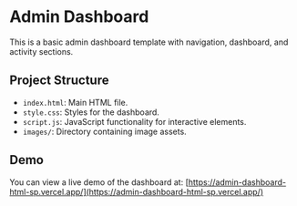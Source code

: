 # Admin Dashboard

This is a basic admin dashboard template with navigation, dashboard, and activity sections.

## Project Structure

- `index.html`: Main HTML file.
- `style.css`: Styles for the dashboard.
- `script.js`: JavaScript functionality for interactive elements.
- `images/`: Directory containing image assets.

## Demo

You can view a live demo of the dashboard at: [https://admin-dashboard-html-sp.vercel.app/](https://admin-dashboard-html-sp.vercel.app/)

